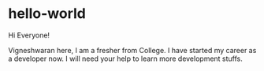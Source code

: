 # hello-world

Hi Everyone!

Vigneshwaran here, I am a fresher from College. I have started my career as a developer now. 
I will need your help to learn more development stuffs.
